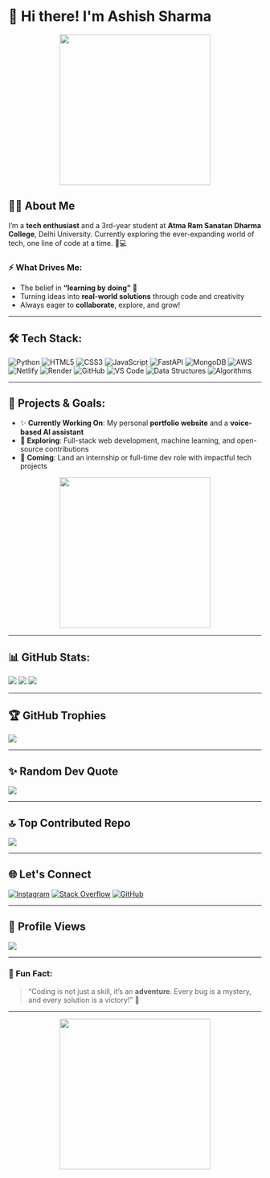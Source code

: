 # 👋 Hi there! I'm **Ashish Sharma** 
<p align="center">
  <img src="https://media0.giphy.com/media/v1.Y2lkPTc5MGI3NjExbDdyamkyNDd2YjNrbnljeHNwNmUycDZ2NjZ2em04enNteHp0OTEzZyZlcD12MV9pbnRlcm5hbF9naWZfYnlfaWQmY3Q9cw/igRW3jH2LcCVzMqi5F/giphy.gif" width="300" />
</p>

## 👨‍💻 About Me

I’m a **tech enthusiast** and a 3rd-year student at **Atma Ram Sanatan Dharma College**, Delhi University. Currently exploring the ever-expanding world of tech, one line of code at a time. 🧠💻

### ⚡️ What Drives Me:
- The belief in **“learning by doing”** 🔁
- Turning ideas into **real-world solutions** through code and creativity
- Always eager to **collaborate**, explore, and grow!

---

## 🛠️ Tech Stack:
![Python](https://img.shields.io/badge/python-%2314354C.svg?style=plastic&logo=python&logoColor=white)
![HTML5](https://img.shields.io/badge/html5-%23E34F26.svg?style=plastic&logo=html5&logoColor=white)
![CSS3](https://img.shields.io/badge/css3-%231572B6.svg?style=plastic&logo=css3&logoColor=white)
![JavaScript](https://img.shields.io/badge/javascript-%23F7DF1E.svg?style=plastic&logo=javascript&logoColor=black)
![FastAPI](https://img.shields.io/badge/FastAPI-009688?style=flat&logo=fastapi&logoColor=white)
![MongoDB](https://img.shields.io/badge/MongoDB-47A248?style=flat&logo=mongodb&logoColor=white)
![AWS](https://img.shields.io/badge/AWS-232F3E?style=flat&logo=amazon-aws&logoColor=white)
![Netlify](https://img.shields.io/badge/Netlify-00C7B7?style=flat&logo=netlify&logoColor=white)
![Render](https://img.shields.io/badge/Render-46E3B7?style=flat&logo=render&logoColor=black)
![GitHub](https://img.shields.io/badge/github-%23121011.svg?style=plastic&logo=github&logoColor=white)
![VS Code](https://img.shields.io/badge/VS%20Code-%23007ACC.svg?style=plastic&logo=visual-studio-code&logoColor=white)
![Data Structures](https://img.shields.io/badge/Data%20Structures-%23FF6F61.svg?style=plastic)
![Algorithms](https://img.shields.io/badge/Algorithms-%234CAF50.svg?style=plastic)

---

## 🚀 Projects & Goals:
- ✨ **Currently Working On**: My personal **portfolio website** and a **voice-based AI assistant**
- 🧠 **Exploring**: Full-stack web development, machine learning, and open-source contributions
- 🎯 **Coming**: Land an internship or full-time dev role with impactful tech projects

<p align="center">
  <img src="https://media4.giphy.com/media/v1.Y2lkPTc5MGI3NjExMDA3Y2ozbzhpeDViN2tlbWtnZzBsbTRqN3hpajY5NG5sMDZxd3R4ayZlcD12MV9pbnRlcm5hbF9naWZfYnlfaWQmY3Q9cw/f7omQNmgiyjj5sffvZ/giphy.gif" width="300" />
</p>

---

## 📊 GitHub Stats:
![](https://github-readme-stats.vercel.app/api?username=Ai-ash&theme=tokyonight&hide_border=false&include_all_commits=true&count_private=true)
![](https://github-readme-streak-stats.herokuapp.com/?user=Ai-ash&theme=tokyonight&hide_border=false)
![](https://github-readme-stats.vercel.app/api/top-langs/?username=Ai-ash&theme=tokyonight&hide_border=false&layout=compact)

---

## 🏆 GitHub Trophies
![](https://github-profile-trophy.vercel.app/?username=Ai-ash&theme=tokyonight&no-frame=false&no-bg=true&margin-w=4)

---

## ✨ Random Dev Quote

![](https://quotes-github-readme.vercel.app/api?type=horizontal&theme=merko)

---

## 🔝 Top Contributed Repo
![](https://github-contributor-stats.vercel.app/api?username=Ai-ash&limit=5&theme=tokyonight&combine_all_yearly_contributions=true)

---

## 🌐 Let's Connect

[![Instagram](https://img.shields.io/badge/Instagram-%23E4405F.svg?logo=Instagram&logoColor=white)](https://instagram.com/0.ashish.0)
[![Stack Overflow](https://img.shields.io/badge/-Stackoverflow-FE7A16?logo=stack-overflow&logoColor=white)](https://stackoverflow.com/users/17043304)
[![GitHub](https://img.shields.io/badge/GitHub-%23121011.svg?logo=github&logoColor=white)](https://github.com/Ai-ash)

---

## 👀 Profile Views
[![](https://visitcount.itsvg.in/api?id=Ai-ash&label=Profile%20Views&icon=0&pretty=true)](https://visitcount.itsvg.in)

---

### 💬 Fun Fact:
> “Coding is not just a skill, it’s an **adventure**. Every bug is a mystery, and every solution is a victory!” 🎯

---
<p align="center">
  <img src="https://media4.giphy.com/media/v1.Y2lkPTc5MGI3NjExdHk5dTI3d3gxcHk3MjU4OHBhbmE5NWw0ODZ2NndsN2QwaGw3cGdlZCZlcD12MV9pbnRlcm5hbF9naWZfYnlfaWQmY3Q9cw/MbCh4dn4bUq1JZdtEz/giphy.gif" width="300" />
</p>
